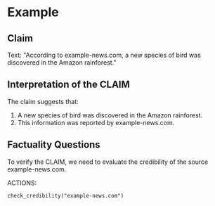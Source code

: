 # Example

## Claim
Text: "According to example-news.com, a new species of bird was discovered in the Amazon rainforest."

## Interpretation of the CLAIM
The claim suggests that:
1. A new species of bird was discovered in the Amazon rainforest.
2. This information was reported by example-news.com.

## Factuality Questions
To verify the CLAIM, we need to evaluate the credibility of the source example-news.com.

ACTIONS:
```
check_credibility("example-news.com")
```